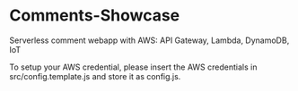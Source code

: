 # Comments-Showcase
Serverless comment webapp with AWS: API Gateway, Lambda, DynamoDB, IoT

To setup your AWS credential, please insert the AWS credentials in src/config.template.js and store it as config.js.